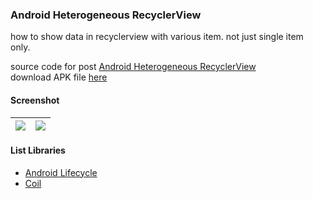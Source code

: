 ### Android Heterogeneous RecyclerView ###

how to show data in recyclerview with various item. not just single item only.

source code for post [Android Heterogeneous RecyclerView](https://yoesuv.blogspot.com/2019/09/android-heterogeneous-recyclerview.html)  
download APK file [here](https://drive.google.com/file/d/1XFzA9F1UEIDmiB9qow-Nq0I-0jZCt4ep/view?usp=sharing)

#### Screenshot ####
| ![](https://i.imgur.com/G8zwVJx.jpg) | ![](https://i.imgur.com/2nYubMi.jpg) |
| :---: | :---: |

#### List Libraries ####
- [Android Lifecycle](https://developer.android.com/jetpack/androidx/releases/lifecycle)
- [Coil](https://github.com/coil-kt/coil/)